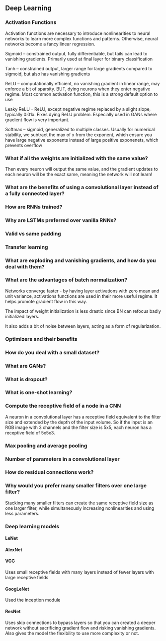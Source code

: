 ## Deep Learning

### Activation Functions

Activation functions are necessary to introduce nonlinearities to neural networks to learn more complex functions and patterns. Otherwise, neural networks become a fancy linear regression.

Sigmoid – constrained output, fully differentiable, but tails can lead to vanishing gradients. Primarily used at final layer for binary classification

Tanh – constrained output, larger range for large gradients compared to sigmoid, but also has vanishing gradients

ReLU – computationally efficient, no vanishing gradient in linear range, may enforce a bit of sparsity. BUT, dying neurons when they enter negative regime. Most common activation function, this is a strong default option to use

Leaky ReLU – ReLU, except negative regime replaced by a slight slope, typically 0.01x. Fixes dying ReLU problem. Especially used in GANs where gradient flow is very important.

Softmax – sigmoid, generalized to multiple classes. Usually for numerical stability, we subtract the max of x from the exponent, which ensure you have large negative exponents instead of large positive exponenets, which prevents overflow

### What if all the weights are initialized with the same value?

Then every neuron will output the same value, and the gradient updates to each neuron will be the exact same, meaning the network will not learn!

### What are the benefits of using a convolutional layer instead of a fully connected layer?

### How are RNNs trained?

### Why are LSTMs preferred over vanilla RNNs?

### Valid vs same padding

### Transfer learning

### What are exploding and vanishing gradients, and how do you deal with them?

### What are the advantages of batch normalization?

Networks converge faster - by having layer activations with zero mean and unit variance, activations functions are used in their more useful regime. It helps promote gradient flow in this way.

The impact of weight initialization is less drastic since BN can refocus badly initialized layers.

It also adds a bit of noise between layers, acting as a form of regularization.

### Optimizers and their benefits

### How do you deal with a small dataset?

### What are GANs?

### What is dropout?

### What is one-shot learning?

### Compute the receptive field of a node in a CNN

A neuron in a convolutional layer has a receptive field equivalent to the filter size and extended by the depth of the input volume. So if the input is an RGB image with 3 channels and the filter size is 5x5, each neuron has a receptive field of 5x5x3.

### Max pooling and average pooling

### Number of parameters in a convolutional layer

### How do residual connections work?

### Why would you prefer many smaller filters over one large filter?

Stacking many smaller filters can create the same receptive field size as one larger filter, while simultaneously increasing nonlinearities and using less parameters.

### Deep learning models

#### LeNet

#### AlexNet

#### VGG

Uses small receptive fields with many layers instead of fewer layers with large receptive fields

#### GoogLeNet

Used the inception module

#### ResNet

Uses skip connections to bypass layers so that you can created a deeper network without sacrificing gradient flow and risking vanishing gradients. Also gives the model the flexibility to use more complexity or not.


